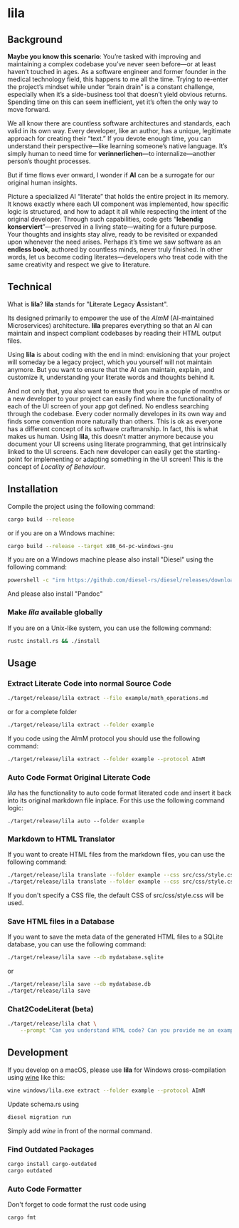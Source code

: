 # lila

## Background

**Maybe you know this scenario**: You’re tasked with improving and maintaining a complex codebase you’ve never seen before—or at least haven’t touched in ages. As a software engineer and former founder in the medical technology field, this happens to me all the time. Trying to re-enter the project’s mindset while under “brain drain” is a constant challenge, especially when it’s a side-business tool that doesn’t yield obvious returns. Spending time on this can seem inefficient, yet it’s often the only way to move forward.

We all know there are countless software architectures and standards, each valid in its own way. Every developer, like an author, has a unique, legitimate approach for creating their “text.” If you devote enough time, you can understand their perspective—like learning someone’s native language. It’s simply human to need time for **verinnerlichen**—to internalize—another person’s thought processes.

But if time flows ever onward, I wonder if **AI** can be a surrogate for our original human insights.

Picture a specialized AI “literate” that holds the entire project in its memory. It knows exactly where each UI component was implemented, how specific logic is structured, and how to adapt it all while respecting the intent of the original developer. Through such capabilities, code gets “**lebendig konserviert**”—preserved in a living state—waiting for a future purpose. Your thoughts and insights stay alive, ready to be revisited or expanded upon whenever the need arises. Perhaps it’s time we saw software as an **endless book**, authored by countless minds, never truly finished. In other words, let us become coding literates—developers who treat code with the same creativity and respect we give to literature.

## Technical

What is **lila**? **lila** stands for "**Li**terate **L**egacy **A**ssistant".

Its designed primarily to empower the use of the *AImM* (AI-maintained Microservices) architecture.
**lila** prepares everything so that an AI can maintain and inspect compliant codebases by reading their HTML output files.

Using **lila** is about coding with the end in mind: envisioning that your project will someday be a legacy project, which you yourself will not maintain anymore. But you want to ensure that the AI can maintain, explain, and customize it, understanding your literate words and thoughts behind it.

And not only that, you also want to ensure that you in a couple of months or a new developer to your project can easily find where the functionality of each of the UI screen of your app got defined. No endless searching through the codebase. Every coder normally developes in its own way and finds some convention more naturally than others. This is ok as everyone has a different concept of its software craftmanship. In fact, this is what makes us human. Using **lila**, this doesn't matter anymore because you document your UI screens using literate programming, that get intrinsically linked to the UI screens. Each new developer can easily get the starting-point for implementing or adapting something in the UI screen! This is the concept of *Locality of Behaviour*.

## Installation

Compile the project using the following command:

```bash
cargo build --release
```

or if you are on a Windows machine:

```bash
cargo build --release --target x86_64-pc-windows-gnu
```

If you are on a Windows machine please also install "Diesel" using the following command:

```bash
powershell -c "irm https://github.com/diesel-rs/diesel/releases/download/v2.2.1/diesel_cli-installer.ps1 | iex"
```

And please also install "Pandoc"

### Make *lila* available globally

If you are on a Unix-like system, you can use the following command:

```bash
rustc install.rs && ./install
```

## Usage

### Extract Literate Code into normal Source Code

```bash
./target/release/lila extract --file example/math_operations.md
```

or for a complete folder

```bash
./target/release/lila extract --folder example
```

If you code using the AImM protocol you should use the following command:

```bash
./target/release/lila extract --folder example --protocol AImM
```

### Auto Code Format Original Literate Code

*lila* has the functionality to auto code format literated code and insert it back into its original markdown file inplace.
For this use the following command logic:

```
./target/release/lila auto --folder example
```

### Markdown to HTML Translator

If you want to create HTML files from the markdown files, you can use the following command:

```bash
./target/release/lila translate --folder example --css src/css/style.css --mermaid src/js/mermaid.min.js
./target/release/lila translate --folder example --css src/css/style.css --disable-mermaid
```

If you don't specify a CSS file, the default CSS of src/css/style.css will be used.

### Save HTML files in a Database

If you want to save the meta data of the generated HTML files to a SQLite database, you can use the following command:

```bash
./target/release/lila save --db mydatabase.sqlite
```

or

```bash
./target/release/lila save --db mydatabase.db
./target/release/lila save
```

### Chat2CodeLiterat (beta)

```bash
./target/release/lila chat \
    --prompt "Can you understand HTML code? Can you provide me an example code? With a button? And if I click the button every time, a counter gets increased by the number 2?"
```


## Development

If you develop on a macOS, please use **lila** for Windows cross-compilation using [wine](https://formulae.brew.sh/cask/wine-stable) like this:

```bash
wine windows/lila.exe extract --folder example --protocol AImM
```

Update schema.rs using

```bash
diesel migration run
```

Simply add *wine* in front of the normal command.

### Find Outdated Packages

```bash
cargo install cargo-outdated
cargo outdated
```

### Auto Code Formatter

Don't forget to code format the rust code using

```bash
cargo fmt
```
